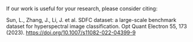 If our work is useful for your research, please consider citing:

Sun, L., Zhang, J., Li, J. et al. SDFC dataset: a large-scale benchmark dataset for hyperspectral image classification. Opt Quant Electron 55, 173 (2023). 
https://doi.org/10.1007/s11082-022-04399-9
